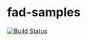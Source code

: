 # fad-samples
[![Build Status](https://dev.azure.com/farahmandian/FAD/_apis/build/status/VahidFarahmandian.fad-samples?branchName=main)](https://dev.azure.com/farahmandian/FAD/_build/latest?definitionId=28&branchName=main)
